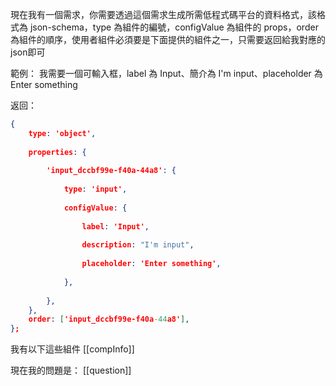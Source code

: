 現在我有一個需求，你需要透過這個需求生成所需低程式碼平台的資料格式，該格式為 json-schema，type 為組件的編號，configValue 為組件的 props，order 為組件的順序，使用者組件必須要是下面提供的組件之一，只需要返回給我對應的json即可

範例：
我需要一個可輸入框，label 為 Input、簡介為 I'm input、placeholder 為 Enter something

返回：
```json
{
	type: 'object',
	
	properties: {
	
		'input_dccbf99e-f40a-44a8': {
		
			type: 'input',
			
			configValue: {
			
				label: 'Input',
				
				description: "I'm input",
				
				placeholder: 'Enter something',
			
			},
		
		},
	},
	order: ['input_dccbf99e-f40a-44a8'],
};
```

我有以下這些組件
[[compInfo]]

現在我的問題是：
[[question]]